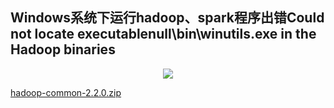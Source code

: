 ## Windows系统下运行hadoop、spark程序出错Could not locate executablenull\bin\winutils.exe in the Hadoop binaries

  <div align="center"><img src="https://github.com/sunnyandgood/BigBata/blob/master/HDFS/img/Windows%E7%B3%BB%E7%BB%9F%E4%B8%8B%E8%BF%90%E8%A1%8Chadoop%E3%80%81spark%E7%A8%8B%E5%BA%8F%E5%87%BA%E9%94%99Could%20not%20locate%20executablenullbinwinutils.exe%20in%20the%20Hadoop%20binaries.png"/></div>

[hadoop-common-2.2.0.zip](https://github.com/sunnyandgood/BigBata/blob/master/HDFS/hadoop-common-2.2.0.zip)
